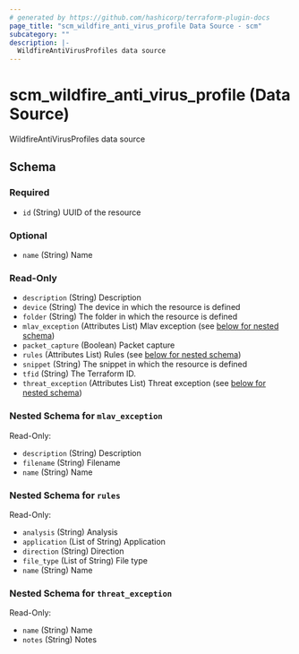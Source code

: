```yaml
---
# generated by https://github.com/hashicorp/terraform-plugin-docs
page_title: "scm_wildfire_anti_virus_profile Data Source - scm"
subcategory: ""
description: |-
  WildfireAntiVirusProfiles data source
---
```


# scm_wildfire_anti_virus_profile (Data Source)

WildfireAntiVirusProfiles data source



<!-- schema generated by tfplugindocs -->
## Schema

### Required

- `id` (String) UUID of the resource

### Optional

- `name` (String) Name

### Read-Only

- `description` (String) Description
- `device` (String) The device in which the resource is defined
- `folder` (String) The folder in which the resource is defined
- `mlav_exception` (Attributes List) Mlav exception (see [below for nested schema](#nestedatt--mlav_exception))
- `packet_capture` (Boolean) Packet capture
- `rules` (Attributes List) Rules (see [below for nested schema](#nestedatt--rules))
- `snippet` (String) The snippet in which the resource is defined
- `tfid` (String) The Terraform ID.
- `threat_exception` (Attributes List) Threat exception (see [below for nested schema](#nestedatt--threat_exception))

<a id="nestedatt--mlav_exception"></a>
### Nested Schema for `mlav_exception`

Read-Only:

- `description` (String) Description
- `filename` (String) Filename
- `name` (String) Name


<a id="nestedatt--rules"></a>
### Nested Schema for `rules`

Read-Only:

- `analysis` (String) Analysis
- `application` (List of String) Application
- `direction` (String) Direction
- `file_type` (List of String) File type
- `name` (String) Name


<a id="nestedatt--threat_exception"></a>
### Nested Schema for `threat_exception`

Read-Only:

- `name` (String) Name
- `notes` (String) Notes
